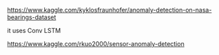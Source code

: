 
https://www.kaggle.com/kyklosfraunhofer/anomaly-detection-on-nasa-bearings-dataset

it uses Conv LSTM

https://www.kaggle.com/rkuo2000/sensor-anomaly-detection

